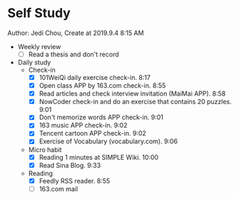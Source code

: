 # Self Study

Author: Jedi Chou, Create at 2019.9.4 8:15 AM

* Weekly review
  -[ ] Read a thesis and don't record

* Daily study
  * Check-in
    -[x] 101WeiQi daily exercise check-in. 8:17
    -[x] Open class APP by 163.com check-in. 8:55
    -[x] Read articles and check interview invitation (MaiMai APP). 8:58
    -[x] NowCoder check-in and do an exercise that contains 20 puzzles. 9:01
    -[x] Don't memorize words APP check-in. 9:01
    -[x] 163 music APP check-in. 9:02
    -[x] Tencent cartoon APP check-in. 9:02
    -[x] Exercise of Vocabulary (vocabulary.com). 9:06

  * Micro habit
    -[x] Reading 1 minutes at SIMPLE Wiki. 10:00
    -[x] Read Sina Blog. 9:33

  * Reading
    -[x] Feedly RSS reader. 8:55
    -[ ] 163.com mail
